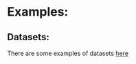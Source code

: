 # Examples:



## Datasets:

There are some examples of datasets [here](https://drive.google.com/drive/folders/1z3h6kP0VTVNml4sIQ8sB6eZtwXnrAdtG?usp=share_link)

